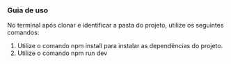 ### Guia de uso

No terminal após clonar e identificar a pasta do projeto, utilize os seguintes comandos:

1. Utilize o comando npm install para instalar as dependências do projeto.
2. Utilize o comando npm run dev
